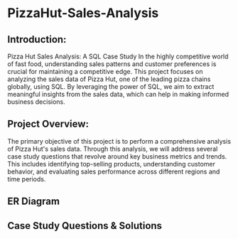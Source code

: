 # PizzaHut-Sales-Analysis
## Introduction:
Pizza Hut Sales Analysis: A SQL Case Study
In the highly competitive world of fast food, understanding sales patterns and customer preferences is crucial for maintaining a competitive edge. This project focuses on analyzing the sales data of Pizza Hut, one of the leading pizza chains globally, using SQL. By leveraging the power of SQL, we aim to extract meaningful insights from the sales data, which can help in making informed business decisions.

## Project Overview:
The primary objective of this project is to perform a comprehensive analysis of Pizza Hut's sales data. Through this analysis, we will address several case study questions that revolve around key business metrics and trends. This includes identifying top-selling products, understanding customer behavior, and evaluating sales performance across different regions and time periods.

## ER Diagram


## Case Study Questions & Solutions
